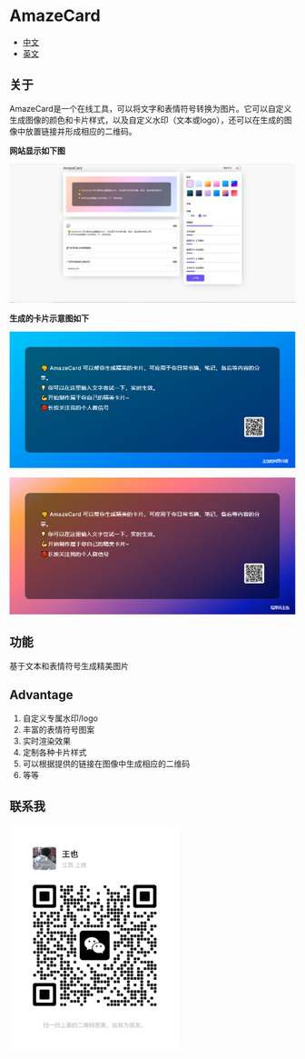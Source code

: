 # AmazeCard

- [中文](./README.md)
- [英文](./README.EN.md)

## 关于

AmazeCard是一个在线工具，可以将文字和表情符号转换为图片。它可以自定义生成图像的颜色和卡片样式，以及自定义水印（文本或logo），还可以在生成的图像中放置链接并形成相应的二维码。


**网站显示如下图**

![index](./images/index.png)

**生成的卡片示意图如下**

![demo1](./images/demo1.png)

![demo2](./images/demo2.png)

## 功能

基于文本和表情符号生成精美图片

## Advantage

1. 自定义专属水印/logo
2. 丰富的表情符号图案
3. 实时渲染效果
4. 定制各种卡片样式
5. 可以根据提供的链接在图像中生成相应的二维码
6. 等等


## 联系我

<img src="./images/wechat1.jpg" style="width:300px;height:400px">